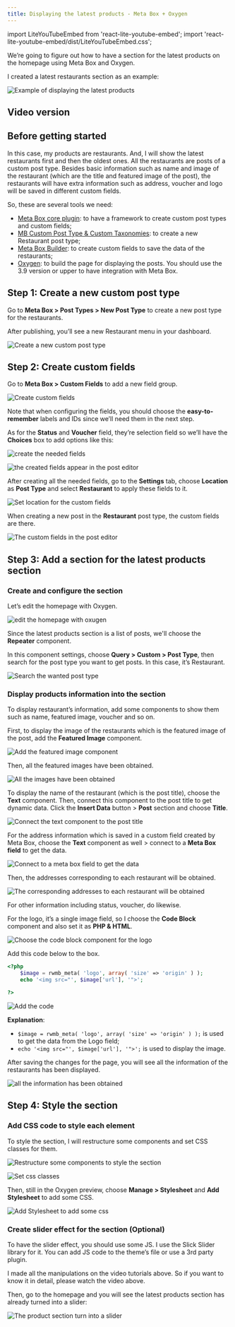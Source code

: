 ```yaml
---
title: Displaying the latest products - Meta Box + Oxygen
---
```


import LiteYouTubeEmbed from 'react-lite-youtube-embed';
import 'react-lite-youtube-embed/dist/LiteYouTubeEmbed.css';

We’re going to figure out how to have a section for the latest products on the homepage using Meta Box and Oxygen.

I created a latest restaurants section as an example:

![Example of displaying the latest products](https://i.imgur.com/EuKKW6b.gif)

## Video version

<LiteYouTubeEmbed id='2TndR67aQQk' />

## Before getting started

In this case, my products are restaurants. And, I will show the latest restaurants first and then the oldest ones. All the restaurants are posts of a custom post type. Besides basic information such as name and image of the restaurant (which are the title and featured image of the post), the restaurants will have extra information such as address, voucher and logo will be saved in different custom fields.

So, these are several tools we need:

* [Meta Box core plugin](https://metabox.io/): to have a framework to create custom post types and custom fields;
* [MB Custom Post Type & Custom Taxonomies](https://metabox.io/plugins/custom-post-type/): to create a new Restaurant post type;
* [Meta Box Builder](https://metabox.io/plugins/meta-box-builder/): to create custom fields to save the data of the restaurants;
* [Oxygen](https://oxygenbuilder.com/): to build the page for displaying the posts. You should use the 3.9 version or upper to have integration with Meta Box.

## Step 1: Create a new custom post type

Go to **Meta Box > Post Types > New Post Type** to create a new post type for the restaurants.

After publishing, you’ll see a new Restaurant menu in your dashboard.

![Create a new custom post type](https://i.imgur.com/07DcNhO.png)

## Step 2: Create custom fields

Go to **Meta Box > Custom Fields** to add a new field group.

![Create custom fields](https://i.imgur.com/UzCCNUn.png)

Note that when configuring the fields, you should choose the **easy-to-remember** labels and IDs since we’ll need them in the next step.

As for the **Status** and **Voucher** field, they’re selection field so we’ll have the **Choices** box to add options like this:

![create the needed fields](https://i.imgur.com/v4ZGH5g.png)

![the created fields appear in the post editor](https://i.imgur.com/5SvFuGM.png)

After creating all the needed fields, go to the **Settings** tab, choose **Location** as **Post Type** and select **Restaurant** to apply these fields to it.

![Set location for the custom fields](https://i.imgur.com/OWPyU0n.png)

When creating a new post in the **Restaurant** post type, the custom fields are there.

![The custom fields in the post editor](https://i.imgur.com/AvwlKLv.png)

## Step 3: Add a section for the latest products section

### Create and configure the section

Let’s edit the homepage with Oxygen.

![edit the homepage with oxugen](https://i.imgur.com/Dr8Hh8R.png)

Since the latest products section is a list of posts, we'll choose the **Repeater** component.

In this component settings, choose **Query > Custom > Post Type**, then search for the post type you want to get posts. In this case, it’s Restaurant.

![Search the wanted post type](https://i.imgur.com/cZbISWW.gif)

### Display products information into the section

To display restaurant’s information, add some components to show them such as name, featured image, voucher and so on.

First, to display the image of the restaurants which is the featured image of the post, add the **Featured Image** component.

![Add the featured image component](https://i.imgur.com/p0Xta9O.png)

Then, all the featured images have been obtained.

![All the images have been obtained](https://i.imgur.com/qEvXZJZ.png)

To display the name of the restaurant (which is the post title), choose the **Text** component. Then, connect this component to the post title to get dynamic data. Click the **Insert Data** button > **Post** section and choose **Title**.

![Connect the text component to the post title](https://i.imgur.com/o0kBW3B.gif)

For the address information which is saved in a custom field created by Meta Box, choose the **Text** component as well > connect to a **Meta Box field** to get the data.

![Connect to a meta box field to get the data](https://i.imgur.com/5xauy4K.gif)

Then, the addresses corresponding to each restaurant will be obtained.

![The corresponding addresses to each restaurant will be obtained](https://i.imgur.com/L347E1G.png)

For other information including status, voucher, do likewise.

For the logo, it’s a single image field, so I choose the **Code Block** component and also set it as **PHP & HTML**.

![Choose the code block component for the logo](https://i.imgur.com/NGhmyMM.png)

Add this code below to the box.
```php
<?php
    $image = rwmb_meta( 'logo', array( 'size' => 'origin' ) );
    echo '<img src="', $image['url'], '">';

?>
```

![Add the code](https://i.imgur.com/CqF0XJE.png)

**Explanation**:

* `$image = rwmb_meta( 'logo', array( 'size' => 'origin' ) );` is used to get the data from the Logo field;
* `echo '<img src="', $image['url'], '">';` is used to display the image.

After saving the changes for the page, you will see all the information of the restaurants has been displayed.

![all the information has been obtained](https://i.imgur.com/MZ15y7n.gif)

## Step 4: Style the section

### Add CSS code to style each element

To style the section, I will restructure some components and set CSS classes for them.


![Restructure some components to style the section](https://i.imgur.com/CUmsUXy.gif)

![Set css classes](https://i.imgur.com/wmRhexi.png)

Then, still in the Oxygen preview, choose **Manage > Stylesheet** and **Add Stylesheet** to add some CSS.

![Add Stylesheet to add some css](https://i.imgur.com/zXm13Wc.gif)

### Create slider effect for the section (Optional)

To have the slider effect, you should use some JS. I use the Slick Slider library for it. You can add JS code to the theme’s file or use a 3rd party plugin.

I made all the manipulations on the video tutorials above. So if you want to know it in detail, please watch the video above.

Then, go to the homepage and you will see the latest products section has already turned into a slider:

![The product section turn into a slider](https://i.imgur.com/EuKKW6b.gif)
